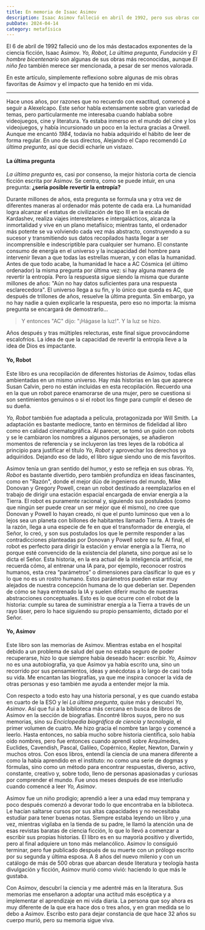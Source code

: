 ```yaml
---
title: En memoria de Isaac Asimov
description: Isaac Asimov falleció en abril de 1992, pero sus obras continúan teniendo un impacto hoy en día, no solo por sus ideas adelantadas a su tiempo, sino también por su persona.
pubDate: 2024-04-14
category: metafísica
---
```


El 6 de abril de 1992 falleció uno de los más destacados exponentes de la ciencia ficción, Isaac Asimov. _Yo, Robot_, _La última pregunta_, _Fundación_ y _El hombre bicentenario_ son algunas de sus obras más reconocidas, aunque _El niño feo_ también merece ser mencionada, a pesar de ser menos valorada.

En este artículo, simplemente reflexiono sobre algunas de mis obras favoritas de Asimov y el impacto que ha tenido en mi vida.

---

Hace unos años, por razones que no recuerdo con exactitud, comencé a seguir a Alexelcapo. Este señor habla extensamente sobre gran variedad de temas, pero particularmente me interesaba cuando hablaba sobre videojuegos, cine y literatura. Ya estaba inmerso en el mundo del cine y los videojuegos, y había incursionado un poco en la lectura gracias a Orwell. Aunque me encantó _1984_, todavía no había adquirido el hábito de leer de forma regular. En uno de sus directos, Alejandro el Capo recomendó _La última pregunta_, así que decidí echarle un vistazo.

#### La última pregunta

_La última pregunta_ es, casi por consenso, la mejor historia corta de ciencia ficción escrita por Asimov. Se centra, como se puede intuir, en una pregunta: **¿sería posible revertir la entropía?**

Durante millones de años, esta pregunta se formula una y otra vez de diferentes maneras al ordenador más potente de cada era. La humanidad logra alcanzar el estatus de civilización de tipo III en la escala de Kardashev, realiza viajes interestelares e intergalácticos, alcanza la inmortalidad y vive en un plano metafísico; mientras tanto, el ordenador más potente se va volviendo cada vez más abstracto, construyendo a su sucesor y transmitiendo sus datos recopilados hasta llegar a ser incomprensible e indescriptible para cualquier ser humano. El constante consumo de energía en el universo y la incapacidad del hombre para intervenir llevan a que todas las estrellas mueran, y con ellas la humanidad. Antes de que todo acabe, la humanidad le hace a AC Cósmica (el último ordenador) la misma pregunta por última vez: si hay alguna manera de revertir la entropía. Pero la respuesta sigue siendo la misma que durante millones de años: "Aún no hay datos suficientes para una respuesta esclarecedora". El universo llega a su fin, y lo único que queda es AC, que después de trillones de años, resuelve la última pregunta. Sin embargo, ya no hay nadie a quien explicarle la respuesta, pero eso no importa: la misma pregunta se encargará de demostrarlo…

> Y entonces "AC" dijo: "¡Hágase la luz!". Y la luz se hizo.

Años después y tras múltiples relecturas, este final sigue provocándome escalofríos. La idea de que la capacidad de revertir la entropía lleve a la idea de Dios es impactante.

#### Yo, Robot

Este libro es una recopilación de diferentes historias de Asimov, todas ellas ambientadas en un mismo universo. Hay más historias en las que aparece Susan Calvin, pero no están incluidas en esta recopilación. Recuerdo una en la que un robot parece enamorarse de una mujer, pero se cuestiona si son sentimientos genuinos o si el robot los finge para cumplir el deseo de su dueña.

_Yo, Robot_ también fue adaptada a película, protagonizada por Will Smith. La adaptación es bastante mediocre, tanto en términos de fidelidad al libro como en calidad cinematográfica. Al parecer, se tomó un guión con robots y se le cambiaron los nombres a algunos personajes, se añadieron momentos de referencia y se incluyeron las tres leyes de la robótica al principio para justificar el título _Yo, Robot_ y aprovechar los derechos ya adquiridos. Dejando eso de lado, el libro sigue siendo uno de mis favoritos.

Asimov tenía un gran sentido del humor, y esto se refleja en sus obras. _Yo, Robot_ es bastante divertido, pero también profundiza en ideas fascinantes, como en "Razón", donde el mejor dúo de ingenieros del mundo, Mike Donovan y Gregory Powell, crean un robot destinado a reemplazarlos en el trabajo de dirigir una estación espacial encargada de enviar energía a la Tierra. El robot es puramente racional y, siguiendo sus postulados (como que ningún ser puede crear un ser mejor que él mismo), no cree que Donovan y Powell lo hayan creado, ni que el punto luminoso que ven a lo lejos sea un planeta con billones de habitantes llamado Tierra. A través de la razón, llega a una especie de fe en que el transformador de energía, el Señor, lo creó, y son sus postulados los que le permite responder a las contradicciones planteadas por Donovan y Powell sobre su fe. Al final, el robot es perfecto para dirigir la estación y enviar energía a la Tierra, no porque esté convencido de la existencia del planeta, sino porque así se lo dicta el Señor. Esta historia, en la era actual de la inteligencia artificial, me recuerda cómo, al entrenar una IA para, por ejemplo, reconocer rostros humanos, esta crea “parámetros” o dimensiones para clasificar lo que es y lo que no es un rostro humano. Estos parámetros pueden estar muy alejados de nuestra concepción humana de lo que deberían ser. Dependen de cómo se haya entrenado la IA y suelen diferir mucho de nuestras abstracciones conceptuales. Esto es lo que ocurre con el robot de la historia: cumple su tarea de suministrar energía a la Tierra a través de un rayo láser, pero lo hace siguiendo su propio pensamiento, dictado por el Señor.

#### Yo, Asimov

Este libro son las memorias de Asimov. Mientras estaba en el hospital debido a un problema de salud del que no estaba seguro de poder recuperarse, hizo lo que siempre había deseado hacer: escribir. _Yo, Asimov_ no es una autobiografía, ya que Asimov ya había escrito una, sino un recorrido por sus pensamientos, ideas y anécdotas a lo largo de casi toda su vida. Me encantan las biografías, ya que me inspira conocer la vida de otras personas y eso también me ayuda a entender mejor la mía.

Con respecto a todo esto hay una historia personal, y es que cuando estaba en cuarto de la ESO y leí _La última pregunta_, quise más y descubrí _Yo, Asimov_. Así que fui a la biblioteca más cercana en busca de libros de Asimov en la sección de biografías. Encontré libros suyos, pero no sus memorias, sino su _Enciclopedia biográfica de ciencia y tecnología_, el primer volumen de cuatro. Me hizo gracia el nombre tan largo y comencé a leerlo. Hasta entonces, no sabía mucho sobre historia científica, solo había oído nombres, pero fue entonces cuando aprendí sobre Arquímedes, Euclides, Cavendish, Pascal, Galileo, Copérnico, Kepler, Newton, Darwin y muchos otros. Con esos libros, entendí la ciencia de una manera diferente a como la había aprendido en el instituto: no como una serie de dogmas y fórmulas, sino como un método para encontrar respuestas, diverso, activo, constante, creativo y, sobre todo, lleno de personas apasionadas y curiosas por comprender el mundo. Fue unos meses después de ese interludio cuando comencé a leer _Yo, Asimov_.

Asimov fue un niño prodigio; aprendió a leer a una edad muy temprana y poco después comenzó a devorar todo lo que encontraba en la biblioteca. Le hacían saltarse cursos por sus altas capacidades y no necesitaba estudiar para tener buenas notas. Siempre estaba leyendo un libro y ,una vez, mientras vigilaba en la tienda de su padre, le llamó la atención una de esas revistas baratas de ciencia ficción, lo que lo llevó a comenzar a escribir sus propias historias. El libro es en su mayoría positivo y divertido, pero al final adquiere un tono más melancólico. Asimov lo consiguió terminar, pero fue publicado después de su muerte con un prólogo escrito por su segunda y última esposa. A 8 años del nuevo milenio y con un catálogo de más de 500 obras que abarcan desde literatura y teología hasta divulgación y ficción, Asimov murió como vivió: haciendo lo que más le gustaba.

Con Asimov, descubrí la ciencia y me adentré más en la literatura. Sus memorias me enseñaron a adoptar una actitud más escéptica y a implementar el aprendizaje en mi vida diaria. La persona que soy ahora es muy diferente de la que era hace dos o tres años, y en gran medida se lo debo a Asimov. Escribo esto para dejar constancia de que hace 32 años su cuerpo murió, pero su memoria sigue viva.

